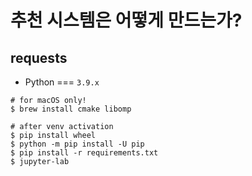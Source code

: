 # 추천 시스템은 어떻게 만드는가?

## requests

- Python === `3.9.x`

```
# for macOS only!
$ brew install cmake libomp

# after venv activation
$ pip install wheel
$ python -m pip install -U pip
$ pip install -r requirements.txt
$ jupyter-lab
```